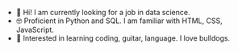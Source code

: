 - 👋 Hi! I am currently looking for a job in data science.  
- 🤓 Proficient in Python and SQL. I am familiar with HTML, CSS, JavaScript. 
- 👀 Interested in learning coding, guitar, language. I love bulldogs. 

<!---
azgk/azgk is a ✨ special ✨ repository because its `README.md` (this file) appears on your GitHub profile.
You can click the Preview link to take a look at your changes.
--->

